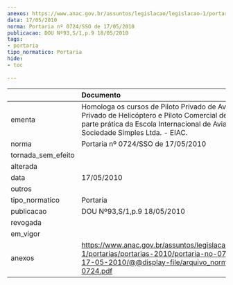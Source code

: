 ```yaml
---
anexos: https://www.anac.gov.br/assuntos/legislacao/legislacao-1/portarias/portarias-2010/portaria-no-0724-sso-de-17-05-2010/@@display-file/arquivo_norma/PA2010-0724.pdf
data: 17/05/2010
norma: Portaria nº 0724/SSO de 17/05/2010
publicacao: DOU Nº93,S/1,p.9 18/05/2010
tags:
- portaria
tipo_normatico: Portaria
hide: 
- toc 
 
---
```


|                    | Documento                                                                                                                                                                                              |
|:-------------------|:-------------------------------------------------------------------------------------------------------------------------------------------------------------------------------------------------------|
| ementa             | Homologa os cursos de Piloto Privado de Avião, Piloto Privado de Helicóptero e Piloto Comercial de Helicóptero, parte prática da Escola Internacional de Aviação Civil Sociedade Simples Ltda. - EIAC. |
| norma              | Portaria nº 0724/SSO de 17/05/2010                                                                                                                                                                     |
| tornada_sem_efeito |                                                                                                                                                                                                        |
| alterada           |                                                                                                                                                                                                        |
| data               | 17/05/2010                                                                                                                                                                                             |
| outros             |                                                                                                                                                                                                        |
| tipo_normatico     | Portaria                                                                                                                                                                                               |
| publicacao         | DOU Nº93,S/1,p.9 18/05/2010                                                                                                                                                                            |
| revogada           |                                                                                                                                                                                                        |
| em_vigor           |                                                                                                                                                                                                        |
| anexos             | https://www.anac.gov.br/assuntos/legislacao/legislacao-1/portarias/portarias-2010/portaria-no-0724-sso-de-17-05-2010/@@display-file/arquivo_norma/PA2010-0724.pdf                                      |